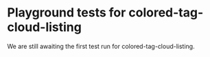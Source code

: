 # Playground tests for colored-tag-cloud-listing
We are still awaiting the first test run for colored-tag-cloud-listing.
